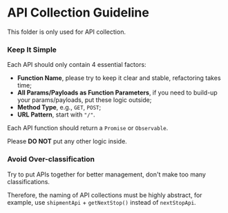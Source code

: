 # API Collection Guideline

This folder is only used for API collection.

### Keep It Simple

Each API should only contain 4 essential factors:

- **Function Name**, please try to keep it clear and stable, refactoring takes time;
- **All Params/Payloads as Function Parameters**, if you need to build-up your params/payloads, put these logic outside;
- **Method Type**, e.g., `GET`, `POST`;
- **URL Pattern**, start with `"/"`.

Each API function should return a `Promise` or `Observable`.

Please **DO NOT** put any other logic inside.

### Avoid Over-classification

Try to put APIs together for better management, don't make too many classifications.

Therefore, the naming of API collections must be highly abstract, for example, use `shipmentApi` + `getNextStop()` instead of `nextStopApi`.
